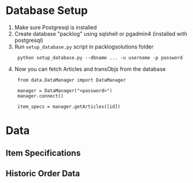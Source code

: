 
# Database Setup

1. Make sure Postgresql is installed
2. Create database "packlog" using sqlshell or pgadmin4 (installed with postgresql)
3. Run `setup_database.py` script in packlogsolutions folder
   ```
    python setup_database.py --dbname ... -u username -p password
   ```
4. Now you can fetch Articles and transObjs from the database
   ```
    from data.DataManager import DataManager

    manager = DataManager("<password>")
    manager.connect()

    item_specs = manager.getArticles([id])
   ```

# Data

## Item Specifications

## Historic Order Data
